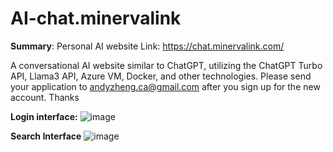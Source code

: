 # AI-chat.minervalink
**Summary**: Personal AI website Link: https://chat.minervalink.com/

A conversational AI website similar to ChatGPT, utilizing the ChatGPT Turbo API, Llama3 API, Azure VM, Docker, and other technologies. 
Please send your application to andyzheng.ca@gmail.com after you sign up for the new account. Thanks

**Login interface:**
![image](https://github.com/user-attachments/assets/66534eeb-fb0f-4233-9800-a850c9abf273)

**Search Interface**
![image](https://github.com/user-attachments/assets/d4c18c6f-423c-4a7d-bd4f-621d9e042516)
